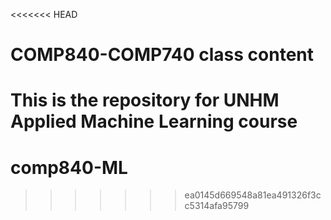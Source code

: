 <<<<<<< HEAD
# COMP840-COMP740 class content
This is the repository for UNHM Applied Machine Learning course
=======
# comp840-ML
>>>>>>> ea0145d669548a81ea491326f3cc5314afa95799
